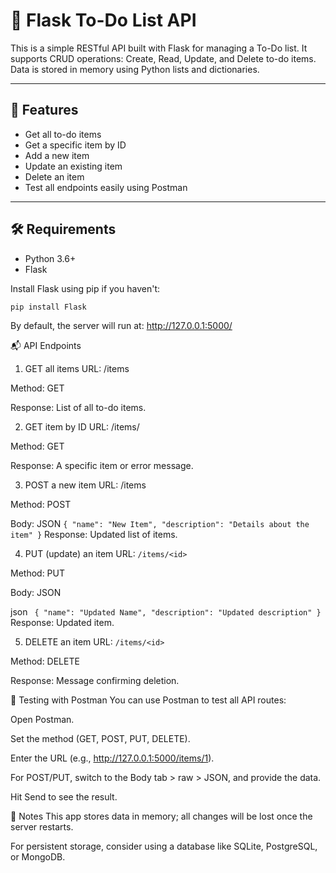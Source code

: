 # 📝 Flask To-Do List API

This is a simple RESTful API built with Flask for managing a To-Do list. It supports CRUD operations: Create, Read, Update, and Delete to-do items. Data is stored in memory using Python lists and dictionaries.

---

## 🚀 Features

- Get all to-do items
- Get a specific item by ID
- Add a new item
- Update an existing item
- Delete an item
- Test all endpoints easily using Postman

---

## 🛠️ Requirements

- Python 3.6+
- Flask

Install Flask using pip if you haven't:

```bash
pip install Flask
```
By default, the server will run at:
http://127.0.0.1:5000/

📬 API Endpoints
1. GET all items
URL: /items

Method: GET

Response: List of all to-do items.

2. GET item by ID
URL: /items/<id>

Method: GET

Response: A specific item or error message.

3. POST a new item
URL: /items

Method: POST

Body: JSON
``
{
  "name": "New Item",
  "description": "Details about the item"
}
``
Response: Updated list of items.

4. PUT (update) an item
URL: ``/items/<id>``

Method: PUT

Body: JSON

json
``
{
  "name": "Updated Name",
  "description": "Updated description"
}``
Response: Updated item.

5. DELETE an item
URL: ``/items/<id>``

Method: DELETE

Response: Message confirming deletion.

🧪 Testing with Postman
You can use Postman to test all API routes:

Open Postman.

Set the method (GET, POST, PUT, DELETE).

Enter the URL (e.g., http://127.0.0.1:5000/items/1).

For POST/PUT, switch to the Body tab > raw > JSON, and provide the data.

Hit Send to see the result.

📌 Notes
This app stores data in memory; all changes will be lost once the server restarts.

For persistent storage, consider using a database like SQLite, PostgreSQL, or MongoDB.

